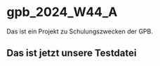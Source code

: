 # gpb_2024_W44_A

Das ist ein Projekt zu Schulungszwecken der GPB.

## Das ist jetzt unsere Testdatei
